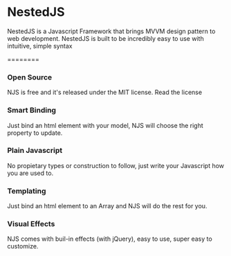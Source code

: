 NestedJS
========

NestedJS is a Javascript Framework that brings MVVM design pattern to web development. NestedJS is built to be incredibly easy to use with intuitive, simple syntax

========

### Open Source
NJS is free and it's released under the MIT license. Read the license

### Smart Binding
Just bind an html element with your model, NJS will choose the right property to update.

### Plain Javascript
No propietary types or construction to follow, just write your Javascript how you are used to.

### Templating
Just bind an html element to an Array and NJS will do the rest for you.

### Visual Effects
NJS comes with buil-in effects (with jQuery), easy to use, super easy to customize.
